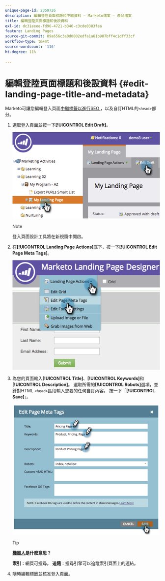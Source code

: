 ```yaml
---
unique-page-id: 2359726
description: 編輯登陸頁面標題和中繼資料 — Marketo檔案 — 產品檔案
title: 編輯登陸頁面標題和後設資料
exl-id: dc31eeee-fd96-4721-b346-c3cde0383fea
feature: Landing Pages
source-git-commit: 09a656c3a0d0002edfa1a61b987bff4c1dff33cf
workflow-type: tm+mt
source-wordcount: '116'
ht-degree: 11%

---
```


# 編輯登陸頁面標題和後設資料 {#edit-landing-page-title-and-metadata}

Marketo可讓您編輯登入頁面[中繼標籤以進行SEO ](https://www.w3schools.com/tags/tag_meta.asp)，以及自訂HTML的`<head>`部分。

1. 選取登入頁面並按一下&#x200B;**[!UICONTROL Edit Draft]**。

   ![](assets/image2014-9-17-11-3a39-3a21.png)

   >[!NOTE]
   >
   >登入頁面設計工具將在新視窗中開啟。

1. 在&#x200B;**[!UICONTROL Landing Page Actions]**&#x200B;底下，按一下&#x200B;**[!UICONTROL Edit Page Meta Tags]**。

   ![](assets/image2014-9-17-11-3a39-3a32.png)

1. 為您的頁面輸入&#x200B;**[!UICONTROL Title]**、**[!UICONTROL Keywords]**&#x200B;和&#x200B;**[!UICONTROL Description]**。 選取所需的&#x200B;**[!UICONTROL Robots]**&#x200B;選項，並針對HTML `<head>`區段輸入您要的任何自訂內容。 按一下「**[!UICONTROL Save]**」。

   ![](assets/image2014-9-17-11-3a39-3a50.png)

   >[!TIP]
   >
   >**[機器人](https://www.robotstxt.org/meta.html)是什麼意思？**
   >
   >**索引**：網頁可搜尋。 **追隨**：搜尋引擎可以追蹤索引頁面上的連結。

1. 隨時編輯標籤並核准登入頁面。
